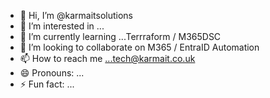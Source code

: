 - 👋 Hi, I’m @karmaitsolutions
- 👀 I’m interested in ...
- 🌱 I’m currently learning ...Terrraform / M365DSC
- 💞️ I’m looking to collaborate on M365 / EntraID Automation
- 📫 How to reach me ...tech@karmait.co.uk
- 😄 Pronouns: ...
- ⚡ Fun fact: ...

<!---
karmaitsolutions/karmaitsolutions is a ✨ special ✨ repository because its `README.md` (this file) appears on your GitHub profile.
You can click the Preview link to take a look at your changes.
--->
